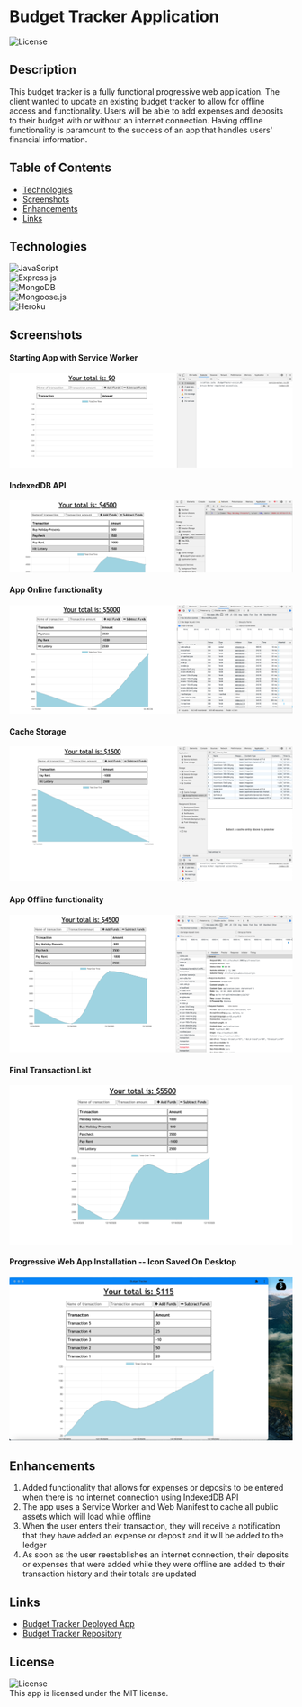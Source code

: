 # Budget Tracker Application
![License](https://img.shields.io/badge/license-MIT%20License-blue.svg)

## Description
This budget tracker is a fully functional progressive web application. The client wanted to update an existing budget tracker to allow for offline access and functionality. Users will be able to add expenses and deposits to their budget with or without an internet connection. Having offline functionality is paramount to the success of an app that handles users' financial information.

## Table of Contents
* [Technologies](#technologies)
* [Screenshots](#screenshots)
* [Enhancements](#enhancements)
* [Links](#links)

## Technologies
![JavaScript](https://img.shields.io/badge/JavaScript-F7DF1E?style=for-the-badge&logo=javascript&logoColor=black) <br />
![Express.js](https://img.shields.io/badge/Express.js-404D59?style=for-the-badge) <br />
![MongoDB](https://img.shields.io/badge/MongoDB-4EA94B?style=for-the-badge&logo=mongodb&logoColor=white) <br />
![Mongoose.js](https://img.shields.io/badge/Mongoose.js-DD0031?style=for-the-badge) <br /> 
![Heroku](https://img.shields.io/badge/Heroku-430098?style=for-the-badge&logo=heroku&logoColor=white) <br />

## Screenshots
#### Starting App with Service Worker
![Screenshots](./assets/img/Screenshot_start.png)
#### IndexedDB API
![Screenshots](./assets/img/Screenshot_indexedb.png)
#### App Online functionality
![Screenshots](./assets/img/Screenshot_online.png)
#### Cache Storage
![Screenshots](./assets/img/Screenshot_cache.png)
#### App Offline functionality
![Screenshots](./assets/img/Screenshot_offlinebackonline.png)
#### Final Transaction List 
![Screenshots](./assets/img/Screenshot_finaltransactions.png)
#### Progressive Web App Installation -- Icon Saved On Desktop
![Screenshots](./assets/img/Screenshot_PWA.png)

## Enhancements
1. Added functionality that allows for expenses or deposits to be entered when there is no internet connection using IndexedDB API
2. The app uses a Service Worker and Web Manifest to cache all public assets which will load while offline
3. When the user enters their transaction, they will receive a notification that they have added an expense or deposit and it will be added to the ledger 
4. As soon as the user reestablishes an internet connection, their deposits or expenses that were added while they were offline are added to their transaction history and their totals are updated

## Links
* [Budget Tracker Deployed App](https://budgettrackerbds.herokuapp.com/)
* [Budget Tracker Repository](https://github.com/bspiewak6/budget-tracker)

## License
![License](https://img.shields.io/badge/license-MIT%20License-blue.svg)  
This app is licensed under the MIT license.